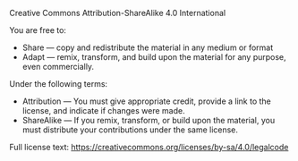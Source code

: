 Creative Commons Attribution-ShareAlike 4.0 International

You are free to:
- Share — copy and redistribute the material in any medium or format
- Adapt — remix, transform, and build upon the material
for any purpose, even commercially.

Under the following terms:
- Attribution — You must give appropriate credit, provide a link to the license, and indicate if changes were made.
- ShareAlike — If you remix, transform, or build upon the material, you must distribute your contributions under the same license.

Full license text: https://creativecommons.org/licenses/by-sa/4.0/legalcode
